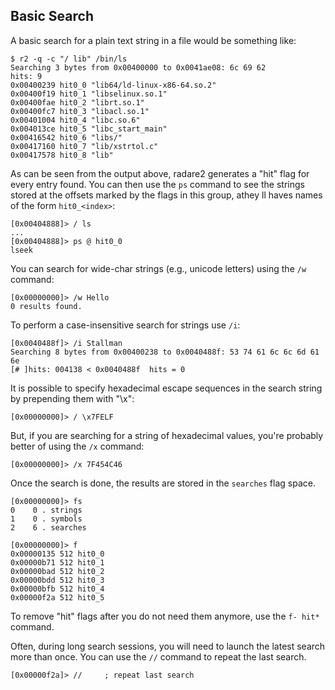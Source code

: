 ## Basic Search 

A basic search for a plain text string in a file would be something like:

    $ r2 -q -c "/ lib" /bin/ls
    Searching 3 bytes from 0x00400000 to 0x0041ae08: 6c 69 62 
    hits: 9
    0x00400239 hit0_0 "lib64/ld-linux-x86-64.so.2"
    0x00400f19 hit0_1 "libselinux.so.1"
    0x00400fae hit0_2 "librt.so.1"
    0x00400fc7 hit0_3 "libacl.so.1"
    0x00401004 hit0_4 "libc.so.6"
    0x004013ce hit0_5 "libc_start_main"
    0x00416542 hit0_6 "libs/"
    0x00417160 hit0_7 "lib/xstrtol.c"
    0x00417578 hit0_8 "lib"

As can be seen from the output above, radare2 generates a "hit" flag for every entry found. You can then use the `ps` command to see the strings stored at the offsets marked by the flags in this group, athey ll haves names of the form `hit0_<index>`:

    [0x00404888]> / ls
    ...
    [0x00404888]> ps @ hit0_0
    lseek

You can search for wide-char strings (e.g., unicode letters) using the `/w` command:

    [0x00000000]> /w Hello
    0 results found.

To perform a case-insensitive search for strings use `/i`:

    [0x0040488f]> /i Stallman
    Searching 8 bytes from 0x00400238 to 0x0040488f: 53 74 61 6c 6c 6d 61 6e
    [# ]hits: 004138 < 0x0040488f  hits = 0

It is possible to specify hexadecimal escape sequences in the search string by prepending them with "\x":

    [0x00000000]> / \x7FELF

But, if you are searching for a string of hexadecimal values, you're probably better of using the `/x` command:

    [0x00000000]> /x 7F454C46

Once the search is done, the results are stored in the `searches` flag space.

    [0x00000000]> fs
    0    0 . strings
    1    0 . symbols
    2    6 . searches

    [0x00000000]> f
    0x00000135 512 hit0_0
    0x00000b71 512 hit0_1
    0x00000bad 512 hit0_2
    0x00000bdd 512 hit0_3
    0x00000bfb 512 hit0_4
    0x00000f2a 512 hit0_5

To remove "hit" flags after you do not need them anymore, use the `f- hit*` command.

Often, during long search sessions, you will need to launch the latest search more than once. You can use the `//` command to repeat the last search.

    [0x00000f2a]> //     ; repeat last search

